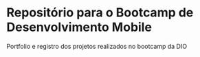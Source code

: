 # Repositório para o Bootcamp de Desenvolvimento Mobile
Portfolio e registro dos projetos realizados no bootcamp da DIO
